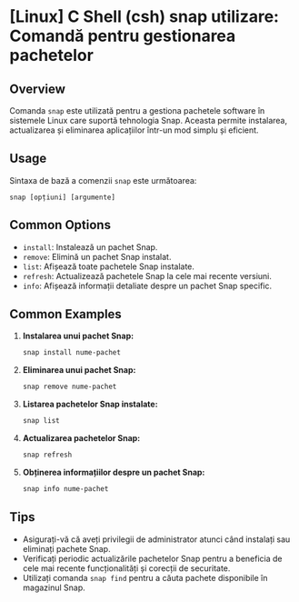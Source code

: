 # [Linux] C Shell (csh) snap utilizare: Comandă pentru gestionarea pachetelor

## Overview
Comanda `snap` este utilizată pentru a gestiona pachetele software în sistemele Linux care suportă tehnologia Snap. Aceasta permite instalarea, actualizarea și eliminarea aplicațiilor într-un mod simplu și eficient.

## Usage
Sintaxa de bază a comenzii `snap` este următoarea:
```
snap [opțiuni] [argumente]
```

## Common Options
- `install`: Instalează un pachet Snap.
- `remove`: Elimină un pachet Snap instalat.
- `list`: Afișează toate pachetele Snap instalate.
- `refresh`: Actualizează pachetele Snap la cele mai recente versiuni.
- `info`: Afișează informații detaliate despre un pachet Snap specific.

## Common Examples
1. **Instalarea unui pachet Snap:**
   ```bash
   snap install nume-pachet
   ```

2. **Eliminarea unui pachet Snap:**
   ```bash
   snap remove nume-pachet
   ```

3. **Listarea pachetelor Snap instalate:**
   ```bash
   snap list
   ```

4. **Actualizarea pachetelor Snap:**
   ```bash
   snap refresh
   ```

5. **Obținerea informațiilor despre un pachet Snap:**
   ```bash
   snap info nume-pachet
   ```

## Tips
- Asigurați-vă că aveți privilegii de administrator atunci când instalați sau eliminați pachete Snap.
- Verificați periodic actualizările pachetelor Snap pentru a beneficia de cele mai recente funcționalități și corecții de securitate.
- Utilizați comanda `snap find` pentru a căuta pachete disponibile în magazinul Snap.
